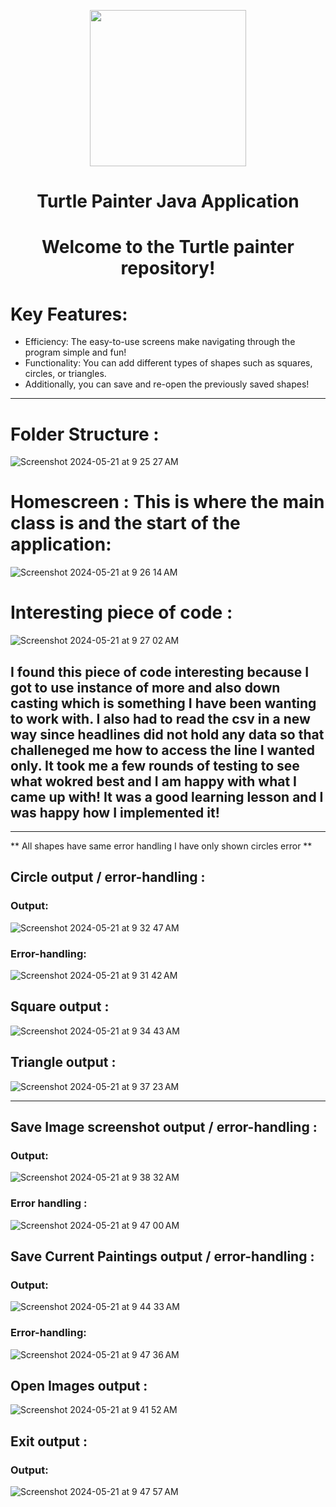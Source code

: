 
<p align="center">
  <img src="https://github.com/twentyfive21/turtle-painter/assets/107441301/8c822acf-ac62-4f01-98ab-474cec55d802" height="250">
</p>

<h1 align="center">Turtle Painter Java Application</h1> 
<h1 align="center"> Welcome to the Turtle painter repository! </h1>


# Key Features:
- Efficiency: The easy-to-use screens make navigating through the program simple and fun! 
- Functionality: You can add different types of shapes such as squares, circles, or triangles.
- Additionally, you can save and re-open the previously saved shapes! 
  
---

# Folder Structure : 
![Screenshot 2024-05-21 at 9 25 27 AM](https://github.com/twentyfive21/turtle-painter/assets/107441301/3a7a4056-f593-47fc-9f8f-c169551a7f58)


# Homescreen : This is where the main class is and the start of the application: 
![Screenshot 2024-05-21 at 9 26 14 AM](https://github.com/twentyfive21/turtle-painter/assets/107441301/34949f82-474e-4b02-8da0-15c455c59130)


# Interesting piece of code : 
![Screenshot 2024-05-21 at 9 27 02 AM](https://github.com/twentyfive21/turtle-painter/assets/107441301/f296a079-6931-417f-8e13-0388fa54df01)


## I found this piece of code interesting because I got to use instance of more and also down casting which is something I have been wanting to work with. I also had to read the csv in a new way since headlines did not hold any data so that challeneged me how to access the line I wanted only. It took me a few rounds of testing to see what wokred best and I am happy with what I came up with! It was a good learning lesson and I was happy how I implemented it! 

---
** All shapes have same error handling I have only shown circles error ** 
## Circle output / error-handling : 
### Output:
![Screenshot 2024-05-21 at 9 32 47 AM](https://github.com/twentyfive21/turtle-painter/assets/107441301/0b44ff6a-f55e-4057-a983-68252d4db29d)

### Error-handling:
![Screenshot 2024-05-21 at 9 31 42 AM](https://github.com/twentyfive21/turtle-painter/assets/107441301/5415eadb-7d43-46c7-b4d2-9ee1aded6a97)

## Square output :
![Screenshot 2024-05-21 at 9 34 43 AM](https://github.com/twentyfive21/turtle-painter/assets/107441301/df169b6b-5ea5-46e0-88e4-8f29323a7e01)

## Triangle output :
![Screenshot 2024-05-21 at 9 37 23 AM](https://github.com/twentyfive21/turtle-painter/assets/107441301/db9da3d5-f828-46ee-9aa5-acf3a96271bb)

--- 
## Save Image screenshot output / error-handling : 
### Output: 
![Screenshot 2024-05-21 at 9 38 32 AM](https://github.com/twentyfive21/turtle-painter/assets/107441301/27cccece-1400-4bee-8d21-e9c700e2340c)

### Error handling : 
![Screenshot 2024-05-21 at 9 47 00 AM](https://github.com/twentyfive21/turtle-painter/assets/107441301/cefc4b79-435e-43cd-ac16-fec9d17a6d46)


## Save Current Paintings output / error-handling : 

### Output: 
![Screenshot 2024-05-21 at 9 44 33 AM](https://github.com/twentyfive21/turtle-painter/assets/107441301/20dd9a31-57ed-4180-a9c6-20dd26a2299f)

### Error-handling: 
![Screenshot 2024-05-21 at 9 47 36 AM](https://github.com/twentyfive21/turtle-painter/assets/107441301/d476b5f6-b097-48a3-89be-d382a3204c9d)


## Open Images output : 
![Screenshot 2024-05-21 at 9 41 52 AM](https://github.com/twentyfive21/turtle-painter/assets/107441301/0396c01d-475c-4c6c-b40c-04907d9c1374)


## Exit output : 
### Output: 
![Screenshot 2024-05-21 at 9 47 57 AM](https://github.com/twentyfive21/turtle-painter/assets/107441301/fd46631b-ca9e-43e2-9daf-bd1412d3bf1c)



